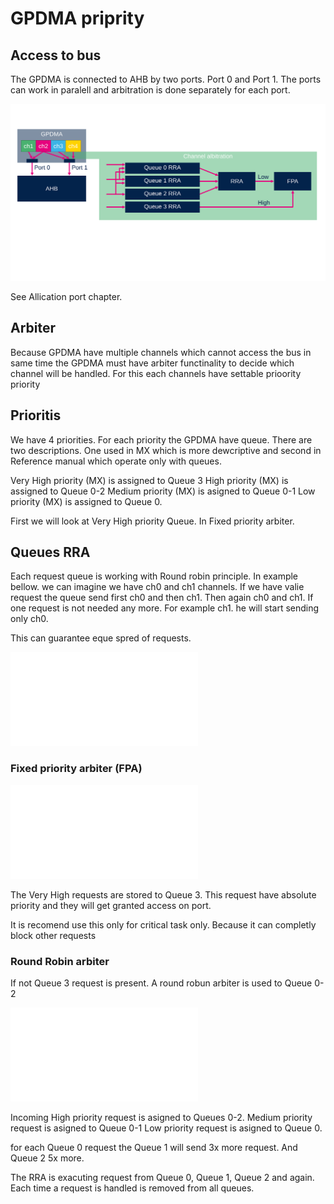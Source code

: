 # GPDMA priprity

## Access to bus

The GPDMA is connected to AHB by two ports. 
Port 0 and Port 1. 
The ports can work in paralell and arbitration is done separately for each port. 

![connection to bus](./img/Slide37.svg)

See Allication port chapter. 

## Arbiter

Because GPDMA have multiple channels which cannot access the bus in same time the GPDMA must have arbiter functinality to decide which channel will be handled. For this each channels have settable prioority priority

## Prioritis

We have 4 priorities. For each priority the GPDMA have queue.
There are two descriptions. One used in MX which is more dewcriptive and second in Reference manual which operate only with queues. 

Very High priority (MX) is assigned to Queue 3
High priority (MX) is assigned to Queue 0-2
Medium priority (MX) is asigned to Queue 0-1
Low priority (MX) is assigned to Queue 0.

First we will look at Very High priority Queue. In Fixed priority arbiter. 

## Queues RRA

Each request queue is working with Round robin principle. 
In example bellow. we can imagine we have ch0 and ch1 channels. 
If we have valie request the queue send first ch0 and then ch1. Then again ch0 and ch1. 
If one request is not needed any more. For example ch1. he will start sending only ch0.

This can guarantee eque spred of requests. 

![queue rra](./img/queue_rra.json)



### Fixed priority arbiter (FPA)

![FPA](./img/fpa.json)

The Very High requests are stored to Queue 3. This request have absolute priority and they will get granted access on port. 

<ainfo>
It is recomend use this only for critical task only. Because it can completly block other requests
</ainfo>

### Round Robin arbiter

If not Queue 3 request is present. A round robun arbiter is used to Queue 0-2

![rra](./img/rra.json)

Incoming High priority request is asigned to Queues 0-2. 
Medium priority request is asigned to Queue 0-1
Low priority request is asigned to Queue 0. 

for each Queue 0 request the Queue 1 will send 3x more request. And Queue 2 5x more. 

The RRA is exacuting request from Queue 0, Queue 1, Queue 2 and again. 
Each time a request is handled is removed from all queues. 
